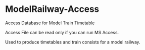 # ModelRailway-Access
Access Database for Model Train Timetable 

Access File can be read only if you can run MS Access. 

Used to produce timetables and train consists for a model railway. 
